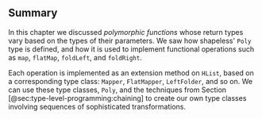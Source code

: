 ## Summary

In this chapter we discussed *polymorphic functions*
whose return types vary based on the types of their parameters.
We saw how shapeless' `Poly` type is defined,
and how it is used to implement functional operations such as
`map`, `flatMap`, `foldLeft`, and `foldRight`.

Each operation is implemented as an extension method on `HList`,
based on a corresponding type class:
`Mapper`, `FlatMapper`, `LeftFolder`, and so on.
We can use these type classes, `Poly`,
and the techniques from Section [@sec:type-level-programming:chaining]
to create our own type classes involving
sequences of sophisticated transformations.
